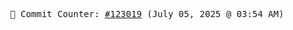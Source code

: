 <p align="center">
    <samp>
        📮 Commit Counter: <a href="https://github.com/Javascript-void0/Javascript-void0/commits/main">#123019</a> (July 05, 2025 @ 03:54 AM)
    </samp>
</p>